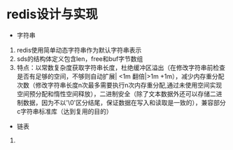 # redis设计与实现
-  字符串
1. redis使用简单动态字符串作为默认字符串表示
2. sds的结构体定义包含len，free和buf字节数组
3. 特点：以常数复杂度获取字符串长度，杜绝缓冲区溢出（在修改字符串前检查是否有足够的空间，不够则自动扩展| <1m 翻倍|>1m +1m），减少内存重分配次数（修改字符串长度n次最多需要执行n次内存重分配,通过未使用空间实现空间预分配和惰性空间释放），二进制安全（除了文本数据外还可以存储二进制数据，因为不以'\0'区分结尾，保证数据在写入和读取是一致的），兼容部分c字符串标准库（达到复用的目的）
- 链表
1. 